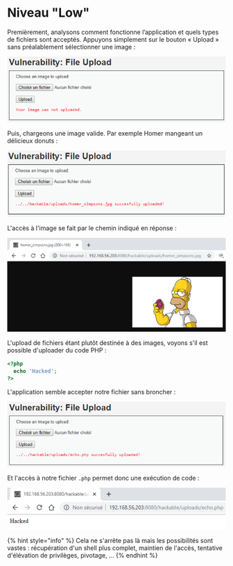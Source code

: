 # Niveau "Low"

Premièrement, analysons comment fonctionne l’application et quels types de fichiers sont acceptés. Appuyons simplement sur le bouton « Upload » sans préalablement sélectionner une image :

![](../../../../.gitbook/assets/24f3922bcae7c785abe756017df059de.png)

Puis, chargeons une image valide. Par exemple Homer mangeant un délicieux donuts :

![](../../../../.gitbook/assets/24e1b21a348343de9fa06cdc4e6f5f26.png)

L'accès à l'image se fait par le chemin indiqué en réponse :

![](../../../../.gitbook/assets/59677938ca6eac6f878bf137748b63b6.png)

L'upload de fichiers étant plutôt destinée à des images, voyons s'il est possible d'uploader du code PHP :

```php
<?php
  echo 'Hacked';
?>
```

L'application semble accepter notre fichier sans broncher :

![](../../../../.gitbook/assets/dda6ca0d46af060803593830fc5474ae.png)

Et l'accès à notre fichier `.php` permet donc une exécution de code :

![](../../../../.gitbook/assets/058409ffe57b950db5d5ecf37b90db29.png)

{% hint style="info" %}
Cela ne s'arrête pas là mais les possibilités sont vastes : récupération d'un shell plus complet, maintien de l'accès, tentative d'élévation de privilèges, pivotage, ...
{% endhint %}

